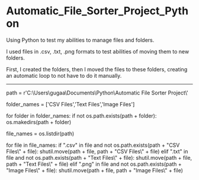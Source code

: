 # Automatic_File_Sorter_Project_Python
Using Python to test my abilities to manage files and folders.

I used files in .csv, .txt, .png formats to test abilities of moving them to new folders.

First, I created the folders, then I moved the files to these folders, creating an automatic loop to not have to do it manually.

**********************************************************************************

path = r'C:\Users\gugaa\Documents\Python\Automatic File Sorter Project\\'

folder_names = ['CSV Files','Text Files','Image Files']

for folder in folder_names:
    if not os.path.exists(path + folder):
        os.makedirs(path + folder)

file_names = os.listdir(path)

for file in file_names:
    if ".csv" in file and not os.path.exists(path + "CSV Files\\" + file):
        shutil.move(path + file, path + "CSV Files\\" + file)
    elif ".txt" in file and not os.path.exists(path + "Text Files\\" + file):
        shutil.move(path + file, path + "Text Files\\" + file)
    elif ".png" in file and not os.path.exists(path + "Image Files\\" + file):
        shutil.move(path + file, path + "Image Files\\" + file)
